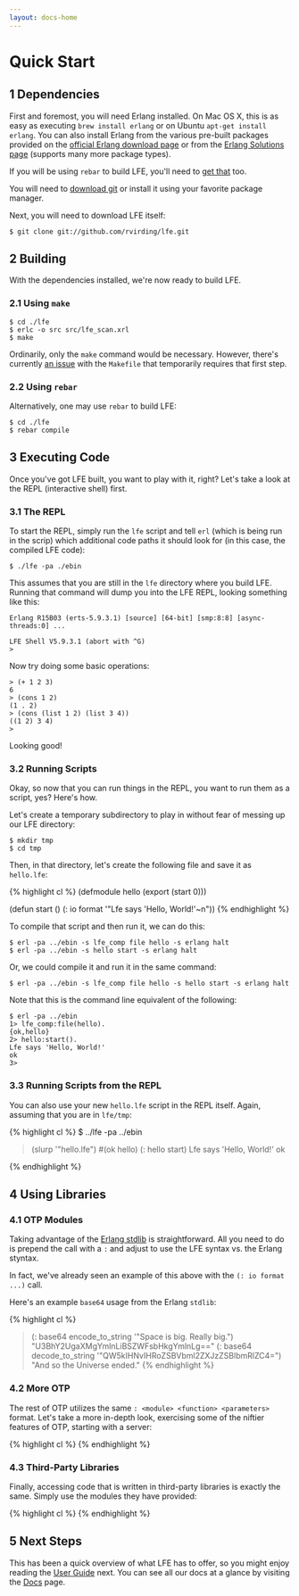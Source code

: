 ```yaml
---
layout: docs-home
---
```

# Quick Start

## 1 Dependencies

First and foremost, you will need Erlang installed. On Mac OS X, this is as
easy as executing ```brew install erlang``` or on Ubuntu ```apt-get install
erlang```. You can also install Erlang from the various pre-built packages
provided on the <a href="http://www.erlang.org/download.html">official Erlang
download page</a> or from the
<a href="https://www.erlang-solutions.com/downloads/download-erlang-otp">Erlang
Solutions page</a> (supports many more package types).

If you will be using ```rebar``` to build LFE, you'll need to
<a href="https://github.com/basho/rebar">get that</a> too.

You will need to <a href="http://git-scm.com/downloads">download git</a> or
install it using your favorite package manager.

Next, you will need to download LFE itself:

    $ git clone git://github.com/rvirding/lfe.git

## 2 Building

With the dependencies installed, we're now ready to build LFE.

### 2.1 Using ```make```

    $ cd ./lfe
    $ erlc -o src src/lfe_scan.xrl
    $ make

Ordinarily, only the ```make``` command would be necessary. However, there's
currently <a href="https://github.com/rvirding/lfe/issues/14">an issue</a> with
the ```Makefile``` that temporarily requires that first step.

### 2.2 Using ```rebar```

Alternatively, one may use ```rebar``` to build LFE:

    $ cd ./lfe
    $ rebar compile

## 3 Executing Code

Once you've got LFE built, you want to play with it, right? Let's take a look
at the REPL (interactive shell) first.

### 3.1 The REPL

To start the REPL, simply run the ```lfe``` script and tell ```erl``` (which is
being run in the scrip) which additional code paths it should look for (in this
case, the compiled LFE code):

    $ ./lfe -pa ./ebin

This assumes that you are still in the ```lfe``` directory where you build LFE.
Running that command will dump you into the LFE REPL, looking something like
this:

    Erlang R15B03 (erts-5.9.3.1) [source] [64-bit] [smp:8:8] [async-threads:0] ...

    LFE Shell V5.9.3.1 (abort with ^G)
    >

Now try doing some basic operations:

    > (+ 1 2 3)
    6
    > (cons 1 2)
    (1 . 2)
    > (cons (list 1 2) (list 3 4))
    ((1 2) 3 4)
    >

Looking good!

### 3.2 Running Scripts

Okay, so now that you can run things in the REPL, you want to run them as a
script, yes? Here's how.

Let's create a temporary subdirectory to play in without fear of messing up our
LFE directory:

    $ mkdir tmp
    $ cd tmp

Then, in that directory, let's create the following file and save it as
```hello.lfe```:

{% highlight cl %}
(defmodule hello
  (export (start 0)))

(defun start ()
  (: io format '"Lfe says 'Hello, World!'~n"))
{% endhighlight %}

To compile that script and then run it, we can do this:

    $ erl -pa ../ebin -s lfe_comp file hello -s erlang halt
    $ erl -pa ../ebin -s hello start -s erlang halt

Or, we could compile it and run it in the same command:

    $ erl -pa ../ebin -s lfe_comp file hello -s hello start -s erlang halt

Note that this is the command line equivalent of the following:

    $ erl -pa ../ebin
    1> lfe_comp:file(hello).
    {ok,hello}
    2> hello:start().
    Lfe says 'Hello, World!'
    ok
    3>

### 3.3 Running Scripts from the REPL

You can also use your new ```hello.lfe``` script in the REPL itself. Again,
assuming that you are in ```lfe/tmp```:


{% highlight cl %}
$ ../lfe -pa ../ebin
> (slurp '"hello.lfe")
#(ok hello)
> (: hello start)
Lfe says 'Hello, World!'
ok
>
{% endhighlight %}

## 4 Using Libraries

### 4.1 OTP Modules

Taking advantage of the
<a href="http://erldocs.com/R15B/index.html?i=734#stdlib">Erlang stdlib</a> is
straightforward. All you need to do is prepend the call with a ```:``` and
adjust to use the LFE syntax vs. the Erlang styntax.

In fact, we've already seen an example of this above with the ```(: io format ...)```
call.

Here's an example ```base64``` usage from the Erlang ```stdlib```:

{% highlight cl %}
> (: base64 encode_to_string '"Space is big. Really big.")
"U3BhY2UgaXMgYmlnLiBSZWFsbHkgYmlnLg=="
> (: base64 decode_to_string '"QW5kIHNvIHRoZSBVbml2ZXJzZSBlbmRlZC4=")
"And so the Universe ended."
{% endhighlight %}

### 4.2 More OTP

The rest of OTP utilizes the same ```: <module> <function> <parameters>```
format. Let's take a more in-depth look, exercising some of the niftier
features of OTP, starting with a server:

{% highlight cl %}
{% endhighlight %}


### 4.3 Third-Party Libraries

Finally, accessing code that is written in third-party libraries is exactly the
same. Simply use the modules they have provided:


{% highlight cl %}
{% endhighlight %}

## 5 Next Steps

This has been a quick overview of what LFE has to offer, so you might enjoy
reading the <a href="http://lfe.github.com/user-guide/1.html">User Guide</a>
next. You can see all our docs at a glance by visiting the
<a href="/docs.html">Docs</a> page.
